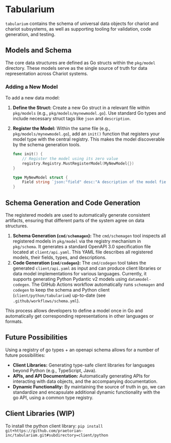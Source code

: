 # Tabularium

`tabularium` contains the schema of universal data objects for chariot and chariot subsystems, as well as supporting tooling for validation, code generation, and testing.

## Models and Schema

The core data structures are defined as Go structs within the `pkg/model` directory. These models serve as the single source of truth for data representation across Chariot systems.

### Adding a New Model

To add a new data model:

1.  **Define the Struct:** Create a new Go struct in a relevant file within `pkg/models` (e.g., `pkg/models/mynewmodel.go`). Use standard Go types and include necessary struct tags like `json` and `description`.
2.  **Register the Model:** Within the same file (e.g., `pkg/models/mynewmodel.go`), add an `init()` function that registers your model type with the central registry. This makes the model discoverable by the schema generation tools.

    ```go
    func init() {
        // Register the model using its zero value
        registry.Registry.MustRegisterModel(MyNewModel{})
    }

    type MyNewModel struct {
        Field string `json:"field" desc:"A description of the model field."`
    }
    ```

## Schema Generation and Code Generation

The registered models are used to automatically generate consistent artifacts, ensuring that different parts of the system agree on data structures.

1.  **Schema Generation (`cmd/schemagen`):** The `cmd/schemagen` tool inspects all registered models in `pkg/model` via the registry mechanism in `pkg/schema`. It generates a standard OpenAPI 3.0 specification file located at `client/api.yaml`. This YAML file describes all registered models, their fields, types, and descriptions.
2.  **Code Generation (`cmd/codegen`):** The `cmd/codegen` tool takes the generated `client/api.yaml` as input and can produce client libraries or data model implementations for various languages. Currently, it supports generating Python Pydantic v2 models using `datamodel-codegen`. The GitHub Actions workflow automatically runs `schemagen` and `codegen` to keep the schema and Python client (`client/python/tabularium`) up-to-date (see `.github/workflows/schema.yml`).

This process allows developers to define a model once in Go and automatically get corresponding representations in other languages or formats.

## Future Possibilities

Using a registry of go types + an openapi schema allows for a number of future possibilities:

*   **Client Libraries:** Generating type-safe client libraries for languages beyond Python (e.g., TypeScript, Java).
*   **APIs, and API Documentation:** Automatically generating APIs for interacting with data objects, and the accompanying documentation.
*   **Dynamic Functionality:** By maintaining the source of truth in go, we can standardize and encapsulate additional dynamic functionality with the go API, using a common type registry.

## Client Libraries (WIP)

To install the python client library: `pip install git+https://github.com/praetorian-inc/tabularium.git#subdirectory=client/python`
